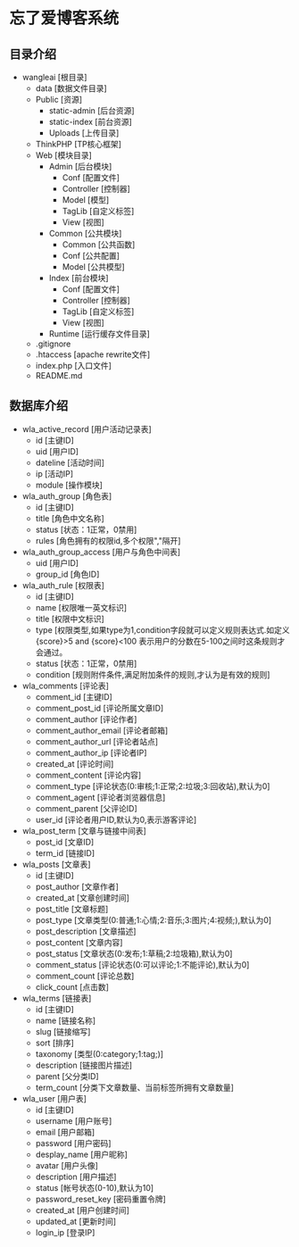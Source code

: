 ﻿忘了爱博客系统
==================
目录介绍
------------------
* wangleai [根目录]<br>
    * data [数据文件目录]<br>
    * Public [资源]<br>
        * static-admin [后台资源]<br>
        * static-index [前台资源]<br>
        * Uploads [上传目录]<br>
    * ThinkPHP [TP核心框架]<br>
    * Web [模块目录]<br>
        * Admin [后台模块]<br>
            * Conf [配置文件]<br>
            * Controller [控制器]<br>
            * Model [模型]<br>
            * TagLib [自定义标签]<br>
            * View [视图]<br>
        * Common [公共模块]<br>
            * Common [公共函数]<br>
            * Conf [公共配置]<br>
            * Model [公共模型]<br>
        * Index [前台模块]<br>
            * Conf [配置文件]<br>
            * Controller [控制器]<br>
            * TagLib [自定义标签]<br>
            * View [视图]<br>
        * Runtime [运行缓存文件目录]<br>
    * .gitignore<br>
    * .htaccess [apache rewrite文件]<br>
    * index.php [入口文件]<br>
    * README.md

数据库介绍
------------------
* wla_active_record [用户活动记录表]
    * id [主键ID]
    * uid [用户ID]
    * dateline [活动时间]
    * ip [活动IP]
    * module [操作模块]
* wla_auth_group [角色表]
    * id [主键ID]
    * title [角色中文名称]
    * status [状态：1正常，0禁用]
    * rules [角色拥有的权限id,多个权限","隔开]
* wla_auth_group_access [用户与角色中间表]
    * uid [用户ID]
    * group_id [角色ID]
* wla_auth_rule [权限表]
    * id [主键ID]
    * name [权限唯一英文标识]
    * title [权限中文标识]
    * type [权限类型,如果type为1,condition字段就可以定义规则表达式.如定义{score}>5 and {score}<100  表示用户的分数在5-100之间时这条规则才会通过。
    * status [状态：1正常，0禁用]
    * condition [规则附件条件,满足附加条件的规则,才认为是有效的规则]
* wla_comments [评论表]
    * comment_id [主键ID]
    * comment_post_id [评论所属文章ID]
    * comment_author [评论作者]
    * comment_author_email [评论者邮箱]
    * comment_author_url [评论者站点]
    * comment_author_ip [评论者IP]
    * created_at [评论时间]
    * comment_content [评论内容]
    * comment_type [评论状态(0:审核;1:正常;2:垃圾;3:回收站),默认为0]
    * comment_agent [评论者浏览器信息]
    * comment_parent [父评论ID]
    * user_id [评论者用户ID,默认为0,表示游客评论]
* wla_post_term [文章与链接中间表]
    * post_id [文章ID]
    * term_id [链接ID]
* wla_posts [文章表]
    * id [主键ID]
    * post_author [文章作者]
    * created_at [文章创建时间]
    * post_title [文章标题]
    * post_type [文章类型(0:普通;1:心情;2:音乐;3:图片;4:视频;),默认为0]
    * post_description [文章描述]
    * post_content [文章内容]
    * post_status [文章状态(0:发布;1:草稿;2:垃圾箱),默认为0]
    * comment_status [评论状态(0:可以评论;1:不能评论),默认为0]
    * comment_count [评论总数]
    * click_count [点击数]
* wla_terms [链接表]
    * id [主键ID]
    * name [链接名称]
    * slug [链接缩写]
    * sort [排序]
    * taxonomy [类型(0:category;1:tag;)]
    * description [链接图片描述]
    * parent [父分类ID]
    * term_count [分类下文章数量、当前标签所拥有文章数量]
* wla_user [用户表]
    * id [主键ID]
    * username [用户账号]
    * email [用户邮箱]
    * password [用户密码]
    * desplay_name [用户昵称]
    * avatar [用户头像]
    * description [用户描述]
    * status [帐号状态(0-10),默认为10]
    * password_reset_key [密码重置令牌]
    * created_at [用户创建时间]
    * updated_at [更新时间]
    * login_ip [登录IP]